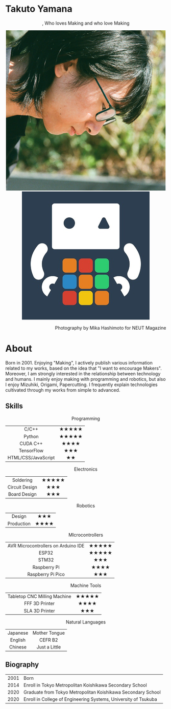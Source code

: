 # Takuto Yamana

<div style="text-align:center">, Who loves Making and who love Making</div>

<div style="text-align:center">

<img class="pic2" src="img/face.png" alt="Takuto Yamana"><img class="pic2" src="img/icon.jpg" alt="Nyanyan">

</div>
<p style="text-align: right">Photography by Mika Hashimoto for NEUT Magazine</p>



# About

Born in 2001. Enjoying "Making", I actively publish various information related to my works, based on the idea that "I want to encourage Makers". Moreover, I am strongly interested in the relationship between technology and humans. I mainly enjoy making with programming and robotics, but also I enjoy Mizuhiki, Origami, Papercutting. I frequently explain technologies cultivated through my works from simple to advanced.






## Skills

<div style="text-align:center;">

<div class="skill_div"><p class="skill_header">Programming</p>
<table><tbody>
<tr><td>C/C++</td><td>★★★★★</td></tr>
<tr><td>Python</td><td>★★★★★</td></tr>
<tr><td>CUDA C++</td><td>★★★★</td></tr>
<tr><td>TensorFlow</td><td>★★★</td></tr>
<tr><td>HTML/CSS/JavaScript</td><td>★★</td></tr>
</tbody></table></div>

<div class="skill_div"><p class="skill_header">Electronics</p>
<table><tbody>
<tr><td>Soldering</td><td>★★★★★</td></tr>
<tr><td>Circuit Design</td><td>★★★</td></tr>
<tr><td>Board Design</td><td>★★★</td></tr>
</tbody></table></div>

<div class="skill_div"><p class="skill_header">Robotics</p>
<table><tbody>
<tr><td>Design</td><td>★★★</td></tr>
<tr><td>Production</td><td>★★★★</td></tr>
</tbody></table></div>

<div class="skill_div"><p class="skill_header">MIcrocontrollers</p>
<table><tbody>
<tr><td>AVR Microcontrollers on Arduino IDE</td><td>★★★★★</td></tr>
<tr><td>ESP32</td><td>★★★★★</td></tr>
<tr><td>STM32</td><td>★★★</td></tr>
<tr><td>Raspberry Pi</td><td>★★★★</td></tr>
<tr><td>Raspberry Pi Pico</td><td>★★★</td></tr>
</tbody></table></div>

<div class="skill_div"><p class="skill_header">Machine Tools</p>
<table><tbody>
<tr><td>Tabletop CNC Milling Machine</td><td>★★★★★</td></tr>
<tr><td>FFF 3D Printer</td><td>★★★★</td></tr>
<tr><td>SLA 3D Printer</td><td>★★★</td></tr>
</tbody></table></div>

<div class="skill_div"><p class="skill_header">Natural Languages</p>
<table><tbody>
<tr><td>Japanese</td><td>Mother Tongue</td></tr>
<tr><td>English</td><td>CEFR B2</td></tr>
<tr><td>Chinese</td><td>Just a Little</td></tr>
</tbody></table></div>

</div>



## Biography
<div class="table_wrapper"><table><tbody>
<tr><td>2001</td><td>Born</td></tr>
<tr><td>2014</td><td>Enroll in Tokyo Metropolitan Koishikawa Secondary School</td></tr>
<tr><td>2020</td><td>Graduate from Tokyo Metropolitan Koishikawa Secondary School</td></tr>
<tr><td>2020</td><td>Enroll in College of Engineering Systems, University of Tsukuba</td></tr>
</tbody></table></div>

